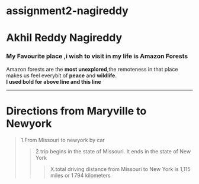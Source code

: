 # assignment2-nagireddy
# Akhil Reddy Nagireddy
### My Favourite place ,i wish to visit in my life is Amazon Forests

Amazon forests are the **most unexplored**,the remoteness in that place makes us feel everybit of **peace** and **wildlife**.<br>
**I used bold for above line and this line**

---
# Directions from Maryville to Newyork
>1.From Missouri to newyork by car
>>2.trip begins in the state of Missouri. It ends in the state of New York
>>>X.total driving distance from Missouri to New York is 1,115 miles or 1 794 kilometers
